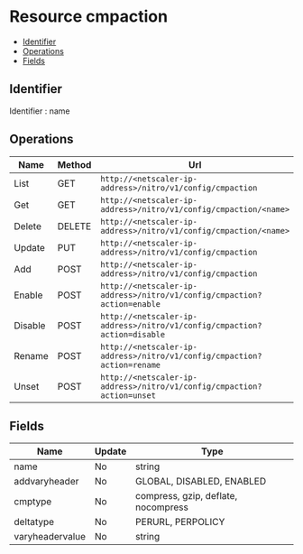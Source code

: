 # Resource cmpaction

- [Identifier](#identifier)
- [Operations](#operations)
- [Fields](#fields)

## Identifier

Identifier : name

## Operations

| Name | Method | Url |
|----|----|----|
| List | GET | `http://<netscaler-ip-address>/nitro/v1/config/cmpaction` |
| Get | GET | `http://<netscaler-ip-address>/nitro/v1/config/cmpaction/<name>` |
| Delete | DELETE | `http://<netscaler-ip-address>/nitro/v1/config/cmpaction/<name>` |
| Update | PUT | `http://<netscaler-ip-address>/nitro/v1/config/cmpaction` |
| Add | POST | `http://<netscaler-ip-address>/nitro/v1/config/cmpaction` |
| Enable | POST | `http://<netscaler-ip-address>/nitro/v1/config/cmpaction?action=enable` |
| Disable | POST | `http://<netscaler-ip-address>/nitro/v1/config/cmpaction?action=disable` |
| Rename | POST | `http://<netscaler-ip-address>/nitro/v1/config/cmpaction?action=rename` |
| Unset | POST | `http://<netscaler-ip-address>/nitro/v1/config/cmpaction?action=unset` |

## Fields

| Name | Update | Type |
|----|----|----|
| name | No | string |
| addvaryheader | No | GLOBAL, DISABLED, ENABLED |
| cmptype | No | compress, gzip, deflate, nocompress |
| deltatype | No | PERURL, PERPOLICY |
| varyheadervalue | No | string |

